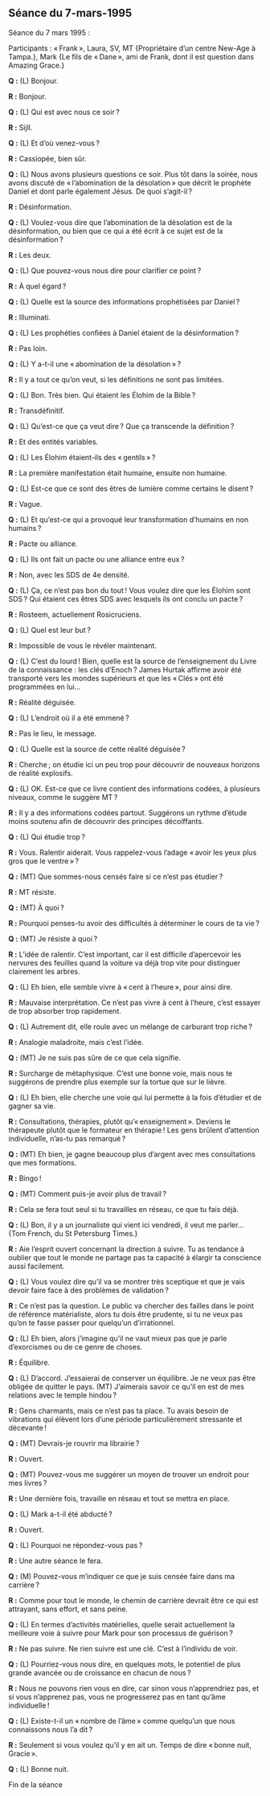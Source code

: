 ## Séance du 7-mars-1995
Séance du 7 mars 1995 :

Participants : « Frank », Laura, SV, MT {Propriétaire d’un centre New-Age à Tampa.}, Mark {Le fils de « Dane », ami de Frank, dont il est question dans Amazing Grace.}

 
**Q :** (L) Bonjour.

**R :** Bonjour.

**Q :** (L) Qui est avec nous ce soir ?

**R :** Sijll.

**Q :** (L) Et d’où venez-vous ?

**R :** Cassiopée, bien sûr.

**Q :** (L) Nous avons plusieurs questions ce soir. Plus tôt dans la soirée, nous avons discuté de « l’abomination de la désolation » que décrit le prophète Daniel et dont parle également Jésus. De quoi s’agit-il ?

**R :** Désinformation.

**Q :** (L) Voulez-vous dire que l’abomination de la désolation est de la désinformation, ou bien que ce qui a été écrit à ce sujet est de la désinformation ?

**R :** Les deux.

**Q :** (L) Que pouvez-vous nous dire pour clarifier ce point ?

**R :** À quel égard ?

**Q :** (L) Quelle est la source des informations prophétisées par Daniel ?

**R :** Illuminati.

**Q :** (L) Les prophéties confiées à Daniel étaient de la désinformation ?

**R :** Pas loin.

**Q :** (L) Y a-t-il une « abomination de la désolation » ?

**R :** Il y a tout ce qu’on veut, si les définitions ne sont pas limitées.

**Q :** (L) Bon. Très bien. Qui étaient les Élohim de la Bible ?

**R :** Transdéfinitif.

**Q :** (L) Qu’est-ce que ça veut dire ? Que ça transcende la définition ?

**R :** Et des entités variables.

**Q :** (L) Les Élohim étaient-ils des « gentils » ?

**R :** La première manifestation était humaine, ensuite non humaine.

**Q :** (L) Est-ce que ce sont des êtres de lumière comme certains le disent ?

**R :** Vague.

**Q :** (L) Et qu’est-ce qui a provoqué leur transformation d’humains en non humains ?

**R :** Pacte ou alliance.

**Q :** (L) Ils ont fait un pacte ou une alliance entre eux ?

**R :** Non, avec les SDS de 4e densité.

**Q :** (L) Ça, ce n’est pas bon du tout ! Vous voulez dire que les Élohim sont SDS ? Qui étaient ces êtres SDS avec lesquels ils ont conclu un pacte ?

**R :** Rosteem, actuellement Rosicruciens.

**Q :** (L) Quel est leur but ?

**R :** Impossible de vous le révéler maintenant.

**Q :** (L) C’est du lourd ! Bien, quelle est la source de l’enseignement du Livre de la connaissance : les clés d’Enoch ? James Hurtak affirme avoir été transporté vers les mondes supérieurs et que les « Clés » ont été programmées en lui…

**R :** Réalité déguisée.

**Q :** (L) L’endroit où il a été emmené ?

**R :** Pas le lieu, le message.

**Q :** (L) Quelle est la source de cette réalité déguisée ?

**R :** Cherche ; on étudie ici un peu trop pour découvrir de nouveaux horizons de réalité explosifs.

**Q :** (L) OK. Est-ce que ce livre contient des informations codées, à plusieurs niveaux, comme le suggère MT ?

**R :** Il y a des informations codées partout. Suggérons un rythme d’étude moins soutenu afin de découvrir des principes décoiffants.

**Q :** (L) Qui étudie trop ?

**R :** Vous. Ralentir aiderait. Vous rappelez-vous l’adage « avoir les yeux plus gros que le ventre » ?

**Q :** (MT) Que sommes-nous censés faire si ce n’est pas étudier ?

**R :** MT résiste.

**Q :** (MT) À quoi ?

**R :** Pourquoi penses-tu avoir des difficultés à déterminer le cours de ta vie ?

**Q :** (MT) Je résiste à quoi ?

**R :** L’idée de ralentir. C’est important, car il est difficile d’apercevoir les nervures des feuilles quand la voiture va déjà trop vite pour distinguer clairement les arbres.

**Q :** (L) Eh bien, elle semble vivre à « cent à l’heure », pour ainsi dire.

**R :** Mauvaise interprétation. Ce n’est pas vivre à cent à l’heure, c’est essayer de trop absorber trop rapidement.

**Q :** (L) Autrement dit, elle roule avec un mélange de carburant trop riche ?

**R :** Analogie maladroite, mais c’est l’idée.

**Q :** (MT) Je ne suis pas sûre de ce que cela signifie.

**R :** Surcharge de métaphysique. C’est une bonne voie, mais nous te suggérons de prendre plus exemple sur la tortue que sur le lièvre.

**Q :** (L) Eh bien, elle cherche une voie qui lui permette à la fois d’étudier et de gagner sa vie.

**R :** Consultations, thérapies, plutôt qu’« enseignement ». Deviens le thérapeute plutôt que le formateur en thérapie ! Les gens brûlent d’attention individuelle, n’as-tu pas remarqué ?

**Q :** (MT) Eh bien, je gagne beaucoup plus d’argent avec mes consultations que mes formations.

**R :** Bingo !

**Q :** (MT) Comment puis-je avoir plus de travail ?

**R :** Cela se fera tout seul si tu travailles en réseau, ce que tu fais déjà.

**Q :** (L) Bon, il y a un journaliste qui vient ici vendredi, il veut me parler… {Tom French, du St Petersburg Times.}

**R :** Aie l’esprit ouvert concernant la direction à suivre. Tu as tendance à oublier que tout le monde ne partage pas ta capacité à élargir ta conscience aussi facilement.

**Q :** (L) Vous voulez dire qu’il va se montrer très sceptique et que je vais devoir faire face à des problèmes de validation ?

**R :** Ce n’est pas la question. Le public va chercher des failles dans le point de référence matérialiste, alors tu dois être prudente, si tu ne veux pas qu’on te fasse passer pour quelqu’un d’irrationnel.

**Q :** (L) Eh bien, alors j’imagine qu’il ne vaut mieux pas que je parle d’exorcismes ou de ce genre de choses.

**R :** Équilibre.

**Q :** (L) D’accord. J’essaierai de conserver un équilibre. Je ne veux pas être obligée de quitter le pays. (MT) J’aimerais savoir ce qu’il en est de mes relations avec le temple hindou ?

**R :** Gens charmants, mais ce n’est pas ta place. Tu avais besoin de vibrations qui élèvent lors d’une période particulièrement stressante et décevante !

**Q :** (MT) Devrais-je rouvrir ma librairie ?

**R :** Ouvert.

**Q :** (MT) Pouvez-vous me suggérer un moyen de trouver un endroit pour mes livres ?

**R :** Une dernière fois, travaille en réseau et tout se mettra en place.

**Q :** (L) Mark a-t-il été abducté ?

**R :** Ouvert.

**Q :** (L) Pourquoi ne répondez-vous pas ?

**R :** Une autre séance le fera.

**Q :** (M) Pouvez-vous m’indiquer ce que je suis censée faire dans ma carrière ?

**R :** Comme pour tout le monde, le chemin de carrière devrait être ce qui est attrayant, sans effort, et sans peine.

**Q :** (L) En termes d’activités matérielles, quelle serait actuellement la meilleure voie à suivre pour Mark pour son processus de guérison ?

**R :** Ne pas suivre. Ne rien suivre est une clé. C’est à l’individu de voir.

**Q :** (L) Pourriez-vous nous dire, en quelques mots, le potentiel de plus grande avancée ou de croissance en chacun de nous ?

**R :** Nous ne pouvons rien vous en dire, car sinon vous n’apprendriez pas, et si vous n’apprenez pas, vous ne progresserez pas en tant qu’âme individuelle !

**Q :** (L) Existe-t-il un « nombre de l’âme » comme quelqu’un que nous connaissons nous l’a dit ?

**R :** Seulement si vous voulez qu’il y en ait un. Temps de dire « bonne nuit, Gracie ».

**Q :** (L) Bonne nuit.

Fin de la séance